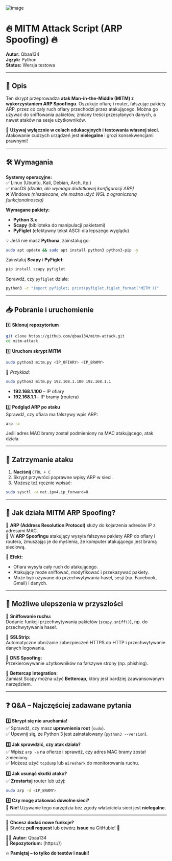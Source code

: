 ![image](https://github.com/user-attachments/assets/f56aeaed-098c-46c0-8da8-c0d0892d9c6d)

# 🔥 MITM Attack Script (ARP Spoofing) 🔥  

**Autor:** Qbaa134  
**Język:** Python  
**Status:** Wersja testowa  

---

## 📌 Opis  
Ten skrypt przeprowadza **atak Man-in-the-Middle (MITM) z wykorzystaniem ARP Spoofingu**. Oszukuje ofiarę i router, fałszując pakiety ARP, przez co cały ruch ofiary przechodzi przez atakującego. Można go używać do sniffowania pakietów, zmiany treści przesyłanych danych, a nawet ataków na sesje użytkowników.  

🔴 **Używaj wyłącznie w celach edukacyjnych i testowania własnej sieci.**  
Atakowanie cudzych urządzeń jest **nielegalne** i grozi konsekwencjami prawnymi!  

---

## 🛠️ Wymagania  
**Systemy operacyjne:**  
✅ Linux (Ubuntu, Kali, Debian, Arch, itp.)  
✅ macOS *(działa, ale wymaga dodatkowej konfiguracji ARP)*  
❌ Windows *(niezalecane, ale można użyć WSL z ograniczoną funkcjonalnością)*  

**Wymagane pakiety:**  
- **Python 3.x**  
- **Scapy** (biblioteka do manipulacji pakietami)  
- **PyFiglet** (efektywny tekst ASCII dla lepszego wyglądu)  

💡 Jeśli nie masz **Pythona**, zainstaluj go:  
```bash
sudo apt update && sudo apt install python3 python3-pip -y
```
  
Zainstaluj **Scapy** i **PyFiglet**:  
```bash
pip install scapy pyfiglet
```

Sprawdź, czy `pyfiglet` działa:  
```bash
python3 -c "import pyfiglet; print(pyfiglet.figlet_format('MITM'))"
```

---

## 📥 Pobranie i uruchomienie  

1️⃣ **Sklonuj repozytorium**  
```bash
git clone https://github.com/qbaa134/mitm-attack.git
cd mitm-attack
```
  
2️⃣ **Uruchom skrypt MITM**  
```bash
sudo python3 mitm.py <IP_OFIARY> <IP_BRAMY>
```
📌 *Przykład:*  
```bash
sudo python3 mitm.py 192.168.1.100 192.168.1.1
```
- **192.168.1.100** – IP ofiary  
- **192.168.1.1** – IP bramy (routera)  

3️⃣ **Podgląd ARP po ataku**  
Sprawdź, czy ofiara ma fałszywy wpis ARP:  
```bash
arp -a
```
Jeśli adres MAC bramy został podmieniony na MAC atakującego, atak działa.  

---

## 🔄 Zatrzymanie ataku  
1. **Naciśnij** `CTRL + C`  
2. Skrypt przywróci poprawne wpisy ARP w sieci.  
3. Możesz też ręcznie wpisać:  
```bash
sudo sysctl -w net.ipv4.ip_forward=0
```

---

## 📜 Jak działa MITM ARP Spoofing?  

🔹 **ARP (Address Resolution Protocol)** służy do kojarzenia adresów IP z adresami MAC.  
🔹 W **ARP Spoofingu** atakujący wysyła fałszywe pakiety ARP do ofiary i routera, zmuszając je do myślenia, że komputer atakującego jest bramą sieciową.  

📌 **Efekt:**  
- Ofiara wysyła cały ruch do atakującego.  
- Atakujący może sniffować, modyfikować i przekazywać pakiety.  
- Może być używane do przechwytywania haseł, sesji (np. Facebook, Gmail) i danych.  

---

## 🔧 Możliwe ulepszenia w przyszlości  

🔹 **Sniffowanie ruchu:**  
Dodanie funkcji przechwytywania pakietów (`scapy.sniff()`), np. do przechwytywania haseł.  

🔹 **SSLStrip:**  
Automatyczne obniżanie zabezpieczeń HTTPS do HTTP i przechwytywanie danych logowania.  

🔹 **DNS Spoofing:**  
Przekierowywanie użytkowników na fałszywe strony (np. phishing).  

🔹 **Bettercap Integration:**  
Zamiast Scapy można użyć **Bettercap**, który jest bardziej zaawansowanym narzędziem.  

---

## ❓ Q&A – Najczęściej zadawane pytania  

**1️⃣ Skrypt się nie uruchamia!**  
✅ Sprawdź, czy masz **uprawnienia root** (`sudo`).  
✅ Upewnij się, że Python 3 jest zainstalowany (`python3 --version`).  

**2️⃣ Jak sprawdzić, czy atak działa?**  
✅ Wpisz `arp -a` na ofierze i sprawdź, czy adres MAC bramy został zmieniony.  
✅ Możesz użyć `tcpdump` lub `Wireshark` do monitorowania ruchu.  

**3️⃣ Jak usunąć skutki ataku?**  
✅ **Zrestartuj** router lub użyj:  
```bash
sudo arp -d <IP_BRAMY>
```

**4️⃣ Czy mogę atakować dowolne sieci?**  
🚨 **Nie!** Używanie tego narzędzia bez zgody właściciela sieci jest **nielegalne**.  

---

📢 **Chcesz dodać nowe funkcje?**  
🔧 Stwórz **pull request** lub otwórz **issue** na GitHubie! 🚀  

👨‍💻 **Autor:** Qbaa134  
🔗 **Repozytorium:** (https://)  

🔥 **Pamiętaj – to tylko do testów i nauki!**
